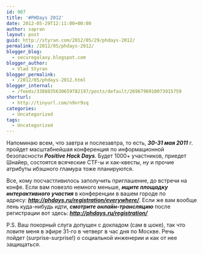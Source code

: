 ```yaml
---
id: 907
title: '#PHDays 2012'
date: 2012-05-29T12:11:00+00:00
author: sapran
layout: post
guid: http://styran.com/2012/05/29/phdays-2012/
permalink: /2012/05/phdays-2012/
blogger_blog:
  - securegalaxy.blogspot.com
blogger_author:
  - Vlad Styran
blogger_permalink:
  - /2012/05/phdays-2012.html
blogger_internal:
  - /feeds/3388835630659782197/posts/default/2696798910073915759
shorturl:
  - http://tinyurl.com/n9nr9sq
categories:
  - Uncategorized
tags:
  - Uncategorized
---
```

<div dir="ltr" style="text-align: left;">
  Напоминаю всем, что завтра и послезавтра, то есть, <b><i>30-31 мая 2011</i></b> г. пройдет&nbsp;масштабнейшая конференция по информационной безопасности <b><i>Positive Hack Days</i></b>. Будет 1000+ участников, приедет Шнайер, состоятся всяческие CTF-ы и хак-квесты, ну и прочие атрибуты ибэшного гламура тоже планируются.</p> 
  
  <p>
    Все, кому посчастливилось заполучить приглашение, до встречи на конфе. Если вам повезло немного меньше, <b><i>ищите площадку интерактивного участия </i></b>в конференции в вашем городе по адресу:&nbsp;<a href="http://phdays.ru/registration/everywhere/"><i><b>http://phdays.ru/registration/everywhere/</b></i></a>. Если же вам вообще лень куда-нибудь идти,&nbsp;<b><i>смотрите онлайн-трансляцию</i></b> после регистрации вот здесь:&nbsp;<a href="http://phdays.ru/registration/"><i><b>http://phdays.ru/registration/</b></i></a>
  </p>
  
  <p>
    P.S. Ваш покорный слуга допущен с докладом (сам в шоке), так что ловите меня в эфире 31-го в четверг в час дня по Москве. Речь пойдет&nbsp;(surprise-surprise!)&nbsp;о социальной инженерии и как от нее защищаться.
  </p>
</div>

<div class="addtoany_share_save_container addtoany_content_bottom">
  <div class="a2a_kit a2a_kit_size_32 addtoany_list a2a_target" id="wpa2a_233">
    <a class="a2a_button_facebook" href="http://www.addtoany.com/add_to/facebook?linkurl=https%3A%2F%2Fblog.styran.com%2F2012%2F05%2Fphdays-2012%2F&linkname=%23PHDays%202012" title="Facebook" rel="nofollow" target="_blank"></a><a class="a2a_button_twitter" href="http://www.addtoany.com/add_to/twitter?linkurl=https%3A%2F%2Fblog.styran.com%2F2012%2F05%2Fphdays-2012%2F&linkname=%23PHDays%202012" title="Twitter" rel="nofollow" target="_blank"></a><a class="a2a_button_google_plus" href="http://www.addtoany.com/add_to/google_plus?linkurl=https%3A%2F%2Fblog.styran.com%2F2012%2F05%2Fphdays-2012%2F&linkname=%23PHDays%202012" title="Google+" rel="nofollow" target="_blank"></a><a class="a2a_button_linkedin" href="http://www.addtoany.com/add_to/linkedin?linkurl=https%3A%2F%2Fblog.styran.com%2F2012%2F05%2Fphdays-2012%2F&linkname=%23PHDays%202012" title="LinkedIn" rel="nofollow" target="_blank"></a><a class="a2a_dd addtoany_share_save" href="https://www.addtoany.com/share"></a>
  </div>
</div>